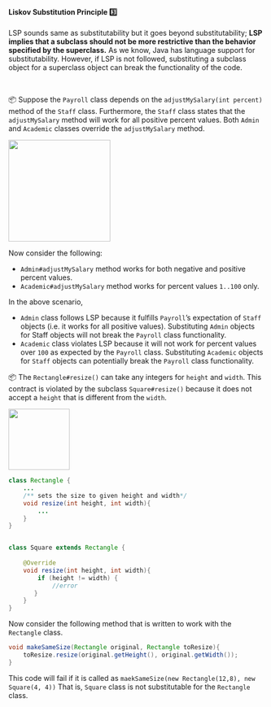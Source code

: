 <link rel="stylesheet" href="{{baseUrl}}/css/textbook.css">

<div class="website-content">

<div id="title">

#### Liskov Substitution Principle :three:

</div>

<div id="body">

<tip-box type="definition">
  <include src="../../common/definitions.md#def-liskov-substitution-principle" />
</tip-box>

LSP sounds same as <trigger large trigger="click" for="modal:lsp-substitutability">substitutability</trigger> but it goes beyond substitutability; **LSP implies that a subclass should not be more restrictive than the behavior specified by the superclass.** As we know, Java has language support for substitutability. However, if LSP is not followed, substituting a subclass object for a superclass object can break the functionality of the code.

<modal large title="Textbook &raquo;" id="modal:lsp-substitutability">
  <include src="../../oopDesign/inheritance/substitutability/full.md"/>
</modal> 

<tip-box>

:package: Suppose the `Payroll` class depends on the `adjustMySalary(int percent)` method of the `Staff` class. Furthermore, the `Staff` class states that the `adjustMySalary` method will work for all positive percent values. Both `Admin` and `Academic` classes override the `adjustMySalary` method.

<img src="{{baseUrl}}/principles/liskovSubstitutionPrinciple/images/payroll.png" height="200" />
<p/>

Now consider the following:

* `Admin#adjustMySalary` method works for both negative and positive percent values.
* `Academic#adjustMySalary` method works for percent values `1..100` only.

In the above scenario,

* `Admin` class follows LSP because it fulfills `Payroll`’s expectation of `Staff` objects (i.e. it works for all positive values). Substituting `Admin` objects for Staff objects will not break the `Payroll` class functionality.
* `Academic` class violates LSP because it will not work for percent values over `100` as expected by the `Payroll` class. Substituting `Academic` objects for `Staff` objects can potentially break the `Payroll` class functionality.

<panel type="seamless" header="%%Another example%%">

:package: The `Rectangle#resize()` can take any integers for `height` and `width`. This contract is violated by the subclass `Square#resize()` because it does not accept a `height` that is different from the `width`. 

<img src="{{baseUrl}}/oopImplementation/substitutability/images/rectangleSquare.png" height="120" />
<p/>

```java
class Rectangle {
    ...
    /** sets the size to given height and width*/
    void resize(int height, int width){
        ...
    }
}


class Square extends Rectangle {
    
    @Override
    void resize(int height, int width){
        if (height != width) {
            //error
       }
    }
}
```
Now consider the following method that is written to work with the `Rectangle` class.

```java
void makeSameSize(Rectangle original, Rectangle toResize){
    toResize.resize(original.getHeight(), original.getWidth());
}
```
This code will fail if it is called as `maekSameSize(new Rectangle(12,8), new Square(4, 4))` That is, `Square` class is not substitutable for the `Rectangle` class.

</panel>

</tip-box>

</div>

<div id="extras">
  <include src="exercises.md" />
</div>

</div>
